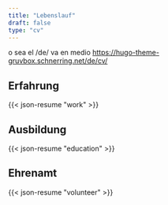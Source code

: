 ```yaml
---
title: "Lebenslauf"
draft: false
type: "cv"
---
```


o sea el /de/ va en medio https://hugo-theme-gruvbox.schnerring.net/de/cv/
## Erfahrung

{{< json-resume "work" >}}

## Ausbildung

{{< json-resume "education" >}}

## Ehrenamt

{{< json-resume "volunteer" >}}

